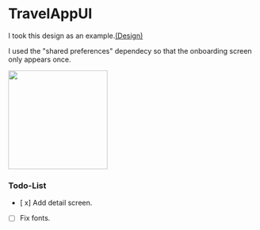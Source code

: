 # TravelAppUI
I took this design as an example.[(Design)](https://www.figma.com/community/file/1071010102918605864 "Design")

I used the "shared preferences" dependecy so that the onboarding screen only appears once.

<img src="https://github.com/onurduyar/TravelAppUI/blob/main/review.gif" width="200"/>

### Todo-List

- [ x] Add detail screen.
- [ ] Fix fonts.  
